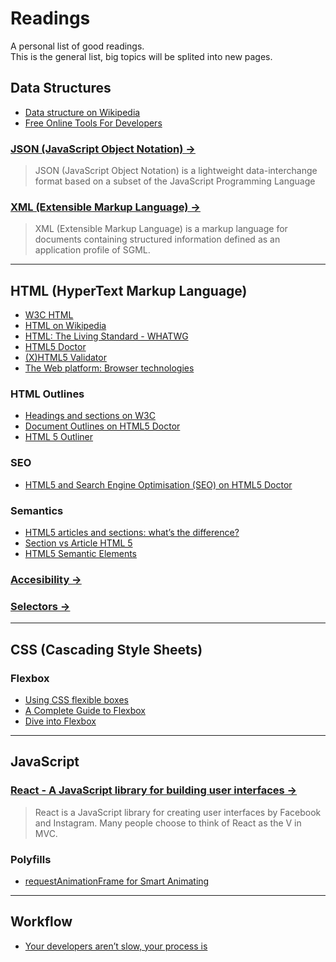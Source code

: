 # Readings

A personal list of good readings.  
This is the general list, big topics will be splited into new pages.

## Data Structures

- [Data structure on Wikipedia](http://en.wikipedia.org/wiki/Data_structure)
- [Free Online Tools For Developers](http://www.freeformatter.com/)

### [JSON (JavaScript Object Notation) →](data-json.md)

> JSON (JavaScript Object Notation) is a lightweight data-interchange format based on a subset of the JavaScript Programming Language

### [XML (Extensible Markup Language) →](data-xml.md)

> XML (Extensible Markup Language) is a markup language for documents containing structured information defined as an application profile of SGML.

---

## HTML (HyperText Markup Language)

- [W3C HTML](http://www.w3.org/html/)
- [HTML on Wikipedia](http://en.wikipedia.org/wiki/HTML)
- [HTML: The Living Standard - WHATWG](https://developers.whatwg.org/)
- [HTML5 Doctor](http://html5doctor.com/)
- [(X)HTML5 Validator](https://html5.validator.nu/)
- [The Web platform: Browser technologies](https://platform.html5.org/)

### HTML Outlines
- [Headings and sections on W3C](http://www.w3.org/html/wg/drafts/html/master/sections.html#headings-and-sections)
- [Document Outlines on HTML5 Doctor](http://html5doctor.com/outlines/)
- [HTML 5 Outliner](https://gsnedders.html5.org/outliner/)

### SEO

- [HTML5 and Search Engine Optimisation (SEO) on HTML5 Doctor](http://html5doctor.com/html5-seo-search-engine-optimisation/)

### Semantics

- [HTML5 articles and sections: what’s the difference?](http://www.brucelawson.co.uk/2010/html5-articles-and-sections-whats-the-difference/)
- [Section vs Article HTML 5](http://stackoverflow.com/questions/7549561/section-vs-article-html-5)
- [HTML5 Semantic Elements](http://www.w3schools.com/html/html5_semantic_elements.asp)

### [Accesibility →](html-accesibility.md)

### [Selectors →](html-selectors.md)

---

## CSS (Cascading Style Sheets)

### Flexbox

- [Using CSS flexible boxes](https://developer.mozilla.org/en-US/docs/Web/Guide/CSS/Flexible_boxes)
- [A Complete Guide to Flexbox](http://css-tricks.com/snippets/css/a-guide-to-flexbox/)
- [Dive into Flexbox](http://bocoup.com/weblog/dive-into-flexbox/)

---

## JavaScript

### [React - A JavaScript library for building user interfaces →](javascript-react.md)

> React is a JavaScript library for creating user interfaces by Facebook and Instagram. Many people choose to think of React as the V in MVC.

### Polyfills

- [requestAnimationFrame for Smart Animating](http://www.paulirish.com/2011/requestanimationframe-for-smart-animating/)

---

## Workflow

- [Your developers aren’t slow, your process is](http://thenextweb.com/dd/2014/11/25/developers-arent-slow/)
